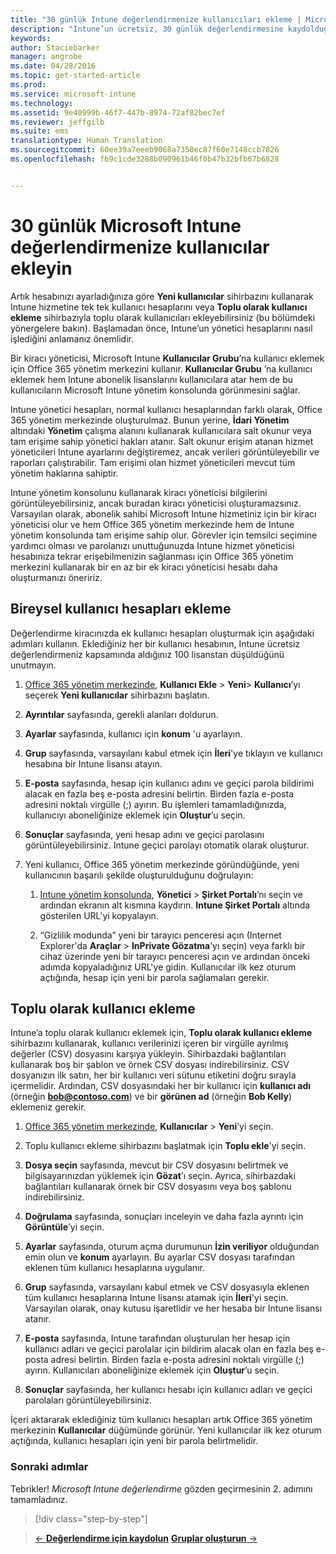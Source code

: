 ```yaml
---
title: "30 günlük Intune değerlendirmenize kullanıcıları ekleme | Microsoft Intune"
description: "Intune’un ücretsiz, 30 günlük değerlendirmesine kaydolduğunuzda, kullanıcılar tek tek veya toplu olarak nasıl eklenir"
keywords: 
author: Staciebarker
manager: angrobe
ms.date: 04/28/2016
ms.topic: get-started-article
ms.prod: 
ms.service: microsoft-intune
ms.technology: 
ms.assetid: 9e40999b-46f7-447b-8974-72af82bec7ef
ms.reviewer: jeffgilb
ms.suite: ems
translationtype: Human Translation
ms.sourcegitcommit: 60ee39a7eeeb9068a7350ec87f60e7148ccb7826
ms.openlocfilehash: fb9c1cde3288b090961b46f0b47b32bfb67b6828


---
```


# 30 günlük Microsoft Intune değerlendirmenize kullanıcılar ekleyin
Artık hesabınızı ayarladığınıza göre **Yeni kullanıcılar** sihirbazını kullanarak Intune hizmetine tek tek kullanıcı hesaplarını veya **Toplu olarak kullanıcı ekleme** sihirbazıyla toplu olarak kullanıcıları ekleyebilirsiniz (bu bölümdeki yönergelere bakın).  Başlamadan önce, Intune’un yönetici hesaplarını nasıl işlediğini anlamanız önemlidir.

Bir kiracı yöneticisi, Microsoft Intune **Kullanıcılar Grubu**’na kullanıcı eklemek için Office 365 yönetim merkezini kullanır. **Kullanıcılar Grubu** ’na kullanıcı eklemek hem Intune abonelik lisanslarını kullanıcılara atar hem de bu kullanıcıların Microsoft Intune yönetim konsolunda görünmesini sağlar.

Intune yönetici hesapları, normal kullanıcı hesaplarından farklı olarak, Office 365 yönetim merkezinde oluşturulmaz. Bunun yerine, **İdari Yönetim** altındaki **Yönetim** çalışma alanını kullanarak kullanıcılara salt okunur veya tam erişime sahip yönetici hakları atanır. Salt okunur erişim atanan hizmet yöneticileri Intune ayarlarını değiştiremez, ancak verileri görüntüleyebilir ve raporları çalıştırabilir. Tam erişimi olan hizmet yöneticileri mevcut tüm yönetim haklarına sahiptir.

Intune yönetim konsolunu kullanarak kiracı yöneticisi bilgilerini görüntüleyebilirsiniz, ancak buradan kiracı yöneticisi oluşturamazsınız. Varsayılan olarak, abonelik sahibi Microsoft Intune hizmetiniz için bir kiracı yöneticisi olur ve hem Office 365 yönetim merkezinde hem de Intune yönetim konsolunda tam erişime sahip olur. Görevler için temsilci seçimine yardımcı olması ve parolanızı unuttuğunuzda Intune hizmet yöneticisi hesabınıza tekrar erişebilmenizin sağlanması için Office 365 yönetim merkezini kullanarak bir en az bir ek kiracı yöneticisi hesabı daha oluşturmanızı öneririz.

## Bireysel kullanıcı hesapları ekleme
Değerlendirme kiracınızda ek kullanıcı hesapları oluşturmak için aşağıdaki adımları kullanın. Eklediğiniz her bir kullanıcı hesabının, Intune ücretsiz değerlendirmeniz kapsamında aldığınız 100 lisanstan düşüldüğünü unutmayın.

1.  [Office 365 yönetim merkezinde](http://go.microsoft.com/fwlink/?LinkID=787455), **Kullanıcı Ekle** &gt; **Yeni**&gt; **Kullanıcı**’yı seçerek **Yeni kullanıcılar** sihirbazını başlatın.

2.  **Ayrıntılar** sayfasında, gerekli alanları doldurun.

3.  **Ayarlar** sayfasında, kullanıcı için **konum** 'u ayarlayın.

4.  **Grup** sayfasında, varsayılanı kabul etmek için **İleri**'ye tıklayın ve kullanıcı hesabına bir Intune lisansı atayın.

5.  **E-posta** sayfasında, hesap için kullanıcı adını ve geçici parola bildirimi alacak en fazla beş e-posta adresini belirtin. Birden fazla e-posta adresini noktalı virgülle (;) ayırın. Bu işlemleri tamamladığınızda, kullanıcıyı aboneliğinize eklemek için **Oluştur**’u seçin.

6.  **Sonuçlar** sayfasında, yeni hesap adını ve geçici parolasını görüntüleyebilirsiniz. Intune geçici parolayı otomatik olarak oluşturur.

7.  Yeni kullanıcı, Office 365 yönetim merkezinde göründüğünde, yeni kullanıcının başarılı şekilde oluşturulduğunu doğrulayın:

    1.  [Intune yönetim konsolunda](https://manage.microsoft.com/), **Yönetici** &gt; **Şirket Portalı**’nı seçin ve ardından ekranın alt kısmına kaydırın. **Intune Şirket Portalı** altında gösterilen URL'yi kopyalayın.

    2.  “Gizlilik modunda” yeni bir tarayıcı penceresi açın (Internet Explorer'da **Araçlar** &gt; **InPrivate Gözatma**’yı seçin) veya farklı bir cihaz üzerinde yeni bir tarayıcı penceresi açın ve ardından önceki adımda kopyaladığınız URL'ye gidin. Kullanıcılar ilk kez oturum açtığında, hesap için yeni bir parola sağlamaları gerekir.

## Toplu olarak kullanıcı ekleme
Intune’a toplu olarak kullanıcı eklemek için, **Toplu olarak kullanıcı ekleme** sihirbazını kullanarak, kullanıcı verilerinizi içeren bir virgülle ayrılmış değerler (CSV) dosyasını karşıya yükleyin. Sihirbazdaki bağlantıları kullanarak boş bir şablon ve örnek CSV dosyası indirebilirsiniz. CSV dosyanızın ilk satırı, her bir kullanıcı veri sütunu etiketini doğru sırayla içermelidir. Ardından, CSV dosyasındaki her bir kullanıcı için **kullanıcı adı** (örneğin **bob@contoso.com**) ve bir **görünen ad** (örneğin **Bob Kelly**) eklemeniz gerekir.

1.  [Office 365 yönetim merkezinde](http://go.microsoft.com/fwlink/?LinkID=787455), **Kullanıcılar** &gt; **Yeni**’yi seçin.

2.  Toplu kullanıcı ekleme sihirbazını başlatmak için **Toplu ekle**'yi seçin.

3.  **Dosya seçin** sayfasında, mevcut bir CSV dosyasını belirtmek ve bilgisayarınızdan yüklemek için **Gözat**’ı seçin. Ayrıca, sihirbazdaki bağlantıları kullanarak örnek bir CSV dosyasını veya boş şablonu indirebilirsiniz.

4.  **Doğrulama** sayfasında, sonuçları inceleyin ve daha fazla ayrıntı için **Görüntüle**’yi seçin.

5.  **Ayarlar** sayfasında, oturum açma durumunun **İzin veriliyor** olduğundan emin olun ve **konum** ayarlayın. Bu ayarlar CSV dosyası tarafından eklenen tüm kullanıcı hesaplarına uygulanır.

6.  **Grup** sayfasında, varsayılanı kabul etmek ve CSV dosyasıyla eklenen tüm kullanıcı hesaplarına Intune lisansı atamak için **İleri**'yi seçin. Varsayılan olarak, onay kutusu işaretlidir ve her hesaba bir Intune lisansı atanır.

7.  **E-posta** sayfasında, Intune tarafından oluşturulan her hesap için kullanıcı adları ve geçici parolalar için bildirim alacak olan en fazla beş e-posta adresi belirtin. Birden fazla e-posta adresini noktalı virgülle (;) ayırın. Kullanıcıları aboneliğinize eklemek için **Oluştur**’u seçin.

8.  **Sonuçlar** sayfasında, her kullanıcı hesabı için kullanıcı adları ve geçici parolaları görüntüleyebilirsiniz.

İçeri aktararak eklediğiniz tüm kullanıcı hesapları artık Office 365 yönetim merkezinin **Kullanıcılar** düğümünde görünür. Yeni kullanıcılar ilk kez oturum açtığında, kullanıcı hesapları için yeni bir parola belirtmelidir.

### Sonraki adımlar
Tebrikler! *Microsoft Intune değerlendirme* gözden geçirmesinin 2. adımını tamamladınız.

>[!div class="step-by-step"]

>[&larr; **Değerlendirme için kaydolun**](.\get-started-with-a-30-day-trial-of-microsoft-intune-step-1.md)     [**Gruplar oluşturun** &rarr;](.\get-started-with-a-30-day-trial-of-microsoft-intune-step-3.md)  



<!--HONumber=Jul16_HO4-->


